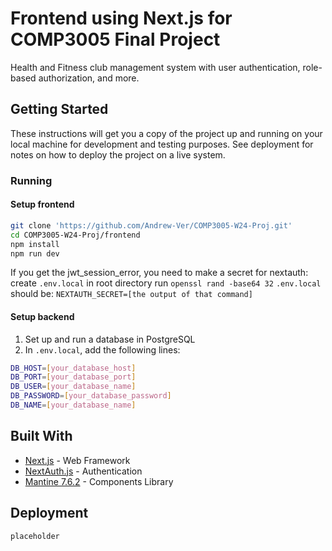 # Frontend using Next.js for COMP3005 Final Project

Health and Fitness club management system with user authentication, role-based authorization, and more.

## Getting Started

These instructions will get you a copy of the project up and running on your local machine for development and testing purposes. See deployment for notes on how to deploy the project on a live system.


### Running


#### Setup frontend

```bash
git clone 'https://github.com/Andrew-Ver/COMP3005-W24-Proj.git'
cd COMP3005-W24-Proj/frontend
npm install
npm run dev
```

If you get the jwt_session_error, you need to make a secret for nextauth:
create `.env.local` in root directory 
run `openssl rand -base64 32`
`.env.local` should be: `NEXTAUTH_SECRET=[the output of that command]`

#### Setup backend
1. Set up and run a database in PostgreSQL
2. In `.env.local`, add the following lines:
```bash
DB_HOST=[your_database_host]
DB_PORT=[your_database_port]
DB_USER=[your_database_name]
DB_PASSWORD=[your_database_password]
DB_NAME=[your_database_name]
```



## Built With

* [Next.js](https://nextjs.org/) - Web Framework
* [NextAuth.js](https://next-auth.js.org/) - Authentication
* [Mantine 7.6.2](https://mantine.dev/) - Components Library

## Deployment

```
placeholder
```